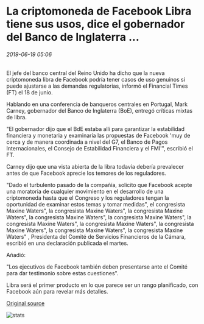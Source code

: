 # La criptomoneda de Facebook Libra tiene sus usos, dice el gobernador del Banco de Inglaterra ...

###### 2019-06-19 05:06

El jefe del banco central del Reino Unido ha dicho que la nueva criptomoneda libra de Facebook podría tener casos de uso genuinos si puede ajustarse a las demandas regulatorias, informó el Financial Times (FT) el 18 de junio.

Hablando en una conferencia de banqueros centrales en Portugal, Mark Carney, gobernador del Banco de Inglaterra (BoE), entregó críticas mixtas de libra.

"El gobernador dijo que el BdE estaba allí para garantizar la estabilidad financiera y monetaria y examinaría las propuestas de Facebook 'muy de cerca y de manera coordinada a nivel del G7, el Banco de Pagos Internacionales, el Consejo de Estabilidad Financiera y el FMI'", escribió el FT.

Carney dijo que una vista abierta de la libra todavía debería prevalecer antes de que Facebook aprecie los temores de los reguladores.

"Dado el turbulento pasado de la compañía, solicito que Facebook acepte una moratoria de cualquier movimiento en el desarrollo de una criptomoneda hasta que el Congreso y los reguladores tengan la oportunidad de examinar estos temas y tomar medidas", el congresista Maxine Waters", la congresista Maxine Waters", la congresista Maxine Waters", la congresista Maxine Waters", la congresista Maxine Waters", la congresista Maxine Waters", la congresista Maxine Waters", la congresista Maxine Waters", la congresista Maxine Waters", la congresista Maxine Waters" , Presidenta del Comité de Servicios Financieros de la Cámara, escribió en una declaración publicada el martes.

Añadió:

"Los ejecutivos de Facebook también deben presentarse ante el Comité para dar testimonio sobre estas cuestiones".

Libra será el primer producto en lo que parece ser un rango planificado, con Facebook aún para revelar más detalles.

[Original source](https://cointelegraph.com/news/facebook-libra-cryptocurrency-has-its-uses-says-bank-of-england-governor)

![stats](https://c.statcounter.com/11760860/0/a89fa40b/1/ "stats")